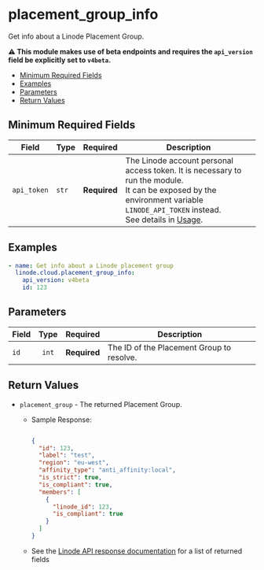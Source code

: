 # placement_group_info

Get info about a Linode Placement Group.

**:warning: This module makes use of beta endpoints and requires the `api_version` field be explicitly set to `v4beta`.**

- [Minimum Required Fields](#minimum-required-fields)
- [Examples](#examples)
- [Parameters](#parameters)
- [Return Values](#return-values)

## Minimum Required Fields
| Field       | Type  | Required     | Description                                                                                                                                                                                                              |
|-------------|-------|--------------|--------------------------------------------------------------------------------------------------------------------------------------------------------------------------------------------------------------------------|
| `api_token` | `str` | **Required** | The Linode account personal access token. It is necessary to run the module. <br/>It can be exposed by the environment variable `LINODE_API_TOKEN` instead. <br/>See details in [Usage](https://github.com/linode/ansible_linode?tab=readme-ov-file#usage). |

## Examples

```yaml
- name: Get info about a Linode placement group
  linode.cloud.placement_group_info: 
    api_version: v4beta
    id: 123

```


## Parameters

| Field     | Type | Required | Description                                                                  |
|-----------|------|----------|------------------------------------------------------------------------------|
| `id` | <center>`int`</center> | <center>**Required**</center> | The ID of the Placement Group to resolve.   |

## Return Values

- `placement_group` - The returned Placement Group.

    - Sample Response:
        ```json
        
        {
          "id": 123,
          "label": "test",
          "region": "eu-west",
          "affinity_type": "anti_affinity:local",
          "is_strict": true,
          "is_compliant": true,
          "members": [
            {
              "linode_id": 123,
              "is_compliant": true
            }
          ]
        }
        
        ```
    - See the [Linode API response documentation](TBD) for a list of returned fields


